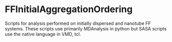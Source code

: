 # FFInitialAggregationOrdering
Scripts for analysis performed on initially dispersed and nanotube FF systems. These scripts use primarily MDAnalysis in python but SASA scripts use the native language in VMD, tcl.
